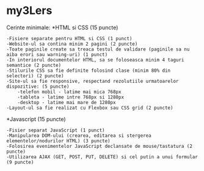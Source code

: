 # my3Lers

Cerinte minimale:
*HTML si CSS (15 puncte)

    -Fisiere separate pentru HTML si CSS (1 punct)
    -Website-ul sa contina minim 2 pagini (2 puncte)
    -Toate paginile create sa treaca testul de validare (paginile sa nu aiba erori sau warning-uri) (1 punct)
    -In interiorul documentelor HTML, sa se foloseasca minim 4 taguri semantice (2 puncte)
    -Stilurile CSS sa fie definite folosind clase (minim 80% din selectori) (2 puncte)
    -Site-ul sa fie responsive, respectand rezolutiile urmatoarelor dispozitive: (5 puncte)
        -telefon mobil - latime mai mica 768px
        -tableta - latime intre 768px si 1280px
        -desktop - latime mai mare de 1280px
    -Layout-ul sa fie realizat cu Flexbox sau CSS grid (2 puncte)

*Javascript (15 puncte)

    -Fisier separat JavaScript (1 punct)
    -Manipularea DOM-ului (crearea, editarea si stergerea elementelor/nodurilor HTML) (3 puncte)
    -Folosirea evenimentelor JavaScript declansate de mouse/tastatura (2 puncte)
    -Utilizarea AJAX (GET, POST, PUT, DELETE) si cel putin a unui formular (9 puncte)
